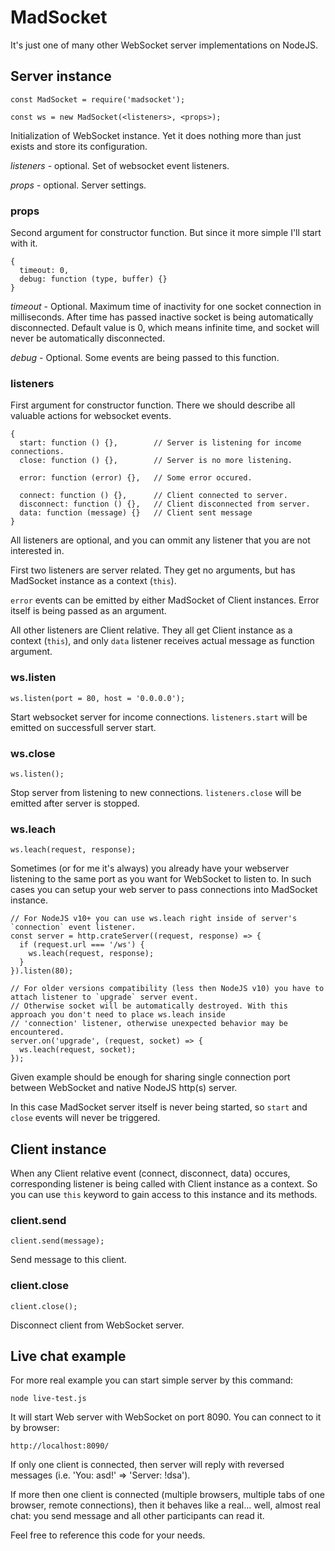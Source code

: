 # MadSocket

It's just one of many other WebSocket server implementations on NodeJS.

## Server instance

```
const MadSocket = require('madsocket');

const ws = new MadSocket(<listeners>, <props>);
```

Initialization of WebSocket instance. Yet it does nothing more than just exists and store its configuration.

*listeners* - optional. Set of websocket event listeners.

*props* - optional. Server settings.

### props

Second argument for constructor function. But since it more simple I'll start with it.

```
{
  timeout: 0,
  debug: function (type, buffer) {}
}
```

*timeout* - Optional. Maximum time of inactivity for one socket connection in milliseconds.
After time has passed inactive socket is being automatically disconnected.
Default value is 0, which means infinite time, and socket will never be automatically disconnected.

*debug* - Optional. Some events are being passed to this function.

### listeners

First argument for constructor function. There we should describe all valuable actions for websocket events.

```
{
  start: function () {},        // Server is listening for income connections.
  close: function () {},        // Server is no more listening.

  error: function (error) {},   // Some error occured.

  connect: function () {},      // Client connected to server.
  disconnect: function () {},   // Client disconnected from server.
  data: function (message) {}   // Client sent message
}
```

All listeners are optional, and you can ommit any listener that you are not interested in.

First two listeners are server related. They get no arguments, but has MadSocket instance as a context (`this`).

`error` events can be emitted by either MadSocket of Client instances. Error itself is being passed as an argument.

All other listeners are Client relative. They all get Client instance as a context (`this`), and only `data` listener
receives actual message as function argument.

### ws.listen

```
ws.listen(port = 80, host = '0.0.0.0');
```

Start websocket server for income connections. `listeners.start` will be emitted on successfull server start.

### ws.close

```
ws.listen();
```

Stop server from listening to new connections. `listeners.close` will be emitted after server is stopped.

### ws.leach

```
ws.leach(request, response);
```

Sometimes (or for me it's always) you already have your webserver listening to the same port as you want for
WebSocket to listen to. In such cases you can setup your web server to pass connections into MadSocket instance.

```
// For NodeJS v10+ you can use ws.leach right inside of server's `connection` event listener.
const server = http.crateServer((request, response) => {
  if (request.url === '/ws') {
    ws.leach(request, response);
  }
}).listen(80);

// For older versions compatibility (less then NodeJS v10) you have to attach listener to `upgrade` server event.
// Otherwise socket will be automatically destroyed. With this approach you don't need to place ws.leach inside
// 'connection' listener, otherwise unexpected behavior may be encountered.
server.on('upgrade', (request, socket) => {
  ws.leach(request, socket);
});
```

Given example should be enough for sharing single connection port between WebSocket and native NodeJS http(s) server.

In this case MadSocket server itself is never being started, so `start` and `close` events will never be triggered.

## Client instance

When any Client relative event (connect, disconnect, data) occures, corresponding listener is being called with
Client instance as a context. So you can use `this` keyword to gain access to this instance and its methods.

### client.send

```
client.send(message);
```

Send message to this client.

### client.close

```
client.close();
```

Disconnect client from WebSocket server.

## Live chat example

For more real example you can start simple server by this command:

```
node live-test.js
```

It will start Web server with WebSocket on port 8090. You can connect to it by browser:

```
http://localhost:8090/
```

If only one client is connected, then server will reply with reversed messages (i.e. 'You: asd!' => 'Server: !dsa').

If more then one client is connected (multiple browsers, multiple tabs of one browser, remote connections), then
it behaves like a real... well, almost real chat: you send message and all other participants can read it.

Feel free to reference this code for your needs.
